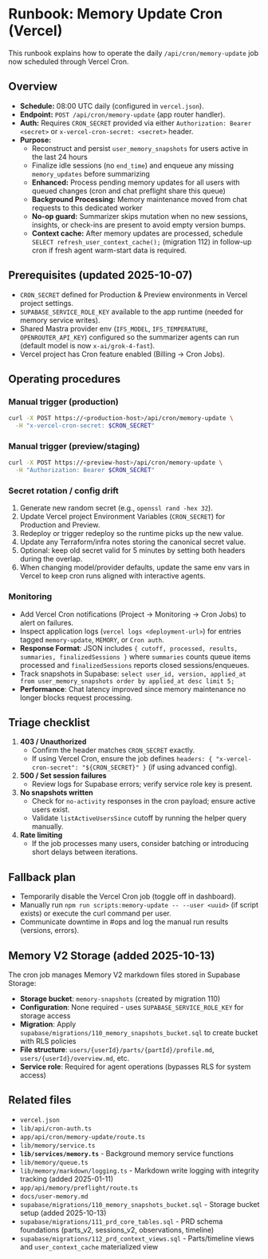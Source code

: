 # Runbook: Memory Update Cron (Vercel)

This runbook explains how to operate the daily `/api/cron/memory-update` job now scheduled through Vercel Cron.

## Overview
- **Schedule:** 08:00 UTC daily (configured in `vercel.json`).
- **Endpoint:** `POST /api/cron/memory-update` (app router handler).
- **Auth:** Requires `CRON_SECRET` provided via either `Authorization: Bearer <secret>` or `x-vercel-cron-secret: <secret>` header.
- **Purpose:**
  - Reconstruct and persist `user_memory_snapshots` for users active in the last 24 hours
  - Finalize idle sessions (no `end_time`) and enqueue any missing `memory_updates` before summarizing
  - **Enhanced:** Process pending memory updates for all users with queued changes (cron and chat preflight share this queue)
  - **Background Processing:** Memory maintenance moved from chat requests to this dedicated worker
  - **No-op guard:** Summarizer skips mutation when no new sessions, insights, or check-ins are present to avoid empty version bumps.
  - **Context cache:** After memory updates are processed, schedule `SELECT refresh_user_context_cache();` (migration 112) in follow-up cron if fresh agent warm-start data is required.

## Prerequisites (updated 2025-10-07)
- `CRON_SECRET` defined for Production & Preview environments in Vercel project settings.
- `SUPABASE_SERVICE_ROLE_KEY` available to the app runtime (needed for memory service writes).
- Shared Mastra provider env (`IFS_MODEL`, `IFS_TEMPERATURE`, `OPENROUTER_API_KEY`) configured so the summarizer agents can run (default model is now `x-ai/grok-4-fast`).
- Vercel project has Cron feature enabled (Billing → Cron Jobs).

## Operating procedures
### Manual trigger (production)
```bash
curl -X POST https://<production-host>/api/cron/memory-update \
  -H "x-vercel-cron-secret: $CRON_SECRET"
```

### Manual trigger (preview/staging)
```bash
curl -X POST https://<preview-host>/api/cron/memory-update \
  -H "Authorization: Bearer $CRON_SECRET"
```

### Secret rotation / config drift
1. Generate new random secret (e.g., `openssl rand -hex 32`).
2. Update Vercel project Environment Variables (`CRON_SECRET`) for Production and Preview.
3. Redeploy or trigger redeploy so the runtime picks up the new value.
4. Update any Terraform/infra notes storing the canonical secret value.
5. Optional: keep old secret valid for 5 minutes by setting both headers during the overlap.
6. When changing model/provider defaults, update the same env vars in Vercel to keep cron runs aligned with interactive agents.

### Monitoring
- Add Vercel Cron notifications (Project → Monitoring → Cron Jobs) to alert on failures.
- Inspect application logs (`vercel logs <deployment-url>`) for entries tagged `memory-update`, `MEMORY`, or `Cron auth`.
- **Response Format**: JSON includes `{ cutoff, processed, results, summaries, finalizedSessions }` where `summaries` counts queue items processed and `finalizedSessions` reports closed sessions/enqueues.
- Track snapshots in Supabase: `select user_id, version, applied_at from user_memory_snapshots order by applied_at desc limit 5;`
- **Performance**: Chat latency improved since memory maintenance no longer blocks request processing.

## Triage checklist
1. **403 / Unauthorized**
   - Confirm the header matches `CRON_SECRET` exactly.
   - If using Vercel Cron, ensure the job defines `headers: { "x-vercel-cron-secret": "${CRON_SECRET}" }` (if using advanced config).
2. **500 / Set session failures**
   - Review logs for Supabase errors; verify service role key is present.
3. **No snapshots written**
   - Check for `no-activity` responses in the cron payload; ensure active users exist.
   - Validate `listActiveUsersSince` cutoff by running the helper query manually.
4. **Rate limiting**
   - If the job processes many users, consider batching or introducing short delays between iterations.

## Fallback plan
- Temporarily disable the Vercel Cron job (toggle off in dashboard).
- Manually run `npm run scripts:memory-update -- --user <uuid>` (if script exists) or execute the curl command per user.
- Communicate downtime in #ops and log the manual run results (versions, errors).

## Memory V2 Storage (added 2025-10-13)

The cron job manages Memory V2 markdown files stored in Supabase Storage:
- **Storage bucket**: `memory-snapshots` (created by migration 110)
- **Configuration**: None required - uses `SUPABASE_SERVICE_ROLE_KEY` for storage access
- **Migration**: Apply `supabase/migrations/110_memory_snapshots_bucket.sql` to create bucket with RLS policies
- **File structure**: `users/{userId}/parts/{partId}/profile.md`, `users/{userId}/overview.md`, etc.
- **Service role**: Required for agent operations (bypasses RLS for system access)

## Related files
- `vercel.json`
- `lib/api/cron-auth.ts`
- `app/api/cron/memory-update/route.ts`
- `lib/memory/service.ts`
- **`lib/services/memory.ts`** - Background memory service functions
- `lib/memory/queue.ts`
- `lib/memory/markdown/logging.ts` - Markdown write logging with integrity tracking (added 2025-01-11)
- `app/api/memory/preflight/route.ts`
- `docs/user-memory.md`
- `supabase/migrations/110_memory_snapshots_bucket.sql` - Storage bucket setup (added 2025-10-13)
- `supabase/migrations/111_prd_core_tables.sql` - PRD schema foundations (parts_v2, sessions_v2, observations, timeline)
- `supabase/migrations/112_prd_context_views.sql` - Parts/timeline views and `user_context_cache` materialized view
